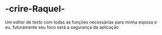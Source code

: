# -crire-Raquel-
Um editor de texto com todas as funções necessárias para minha esposa e eu, futuramente seu foco será a segurança da aplicação
